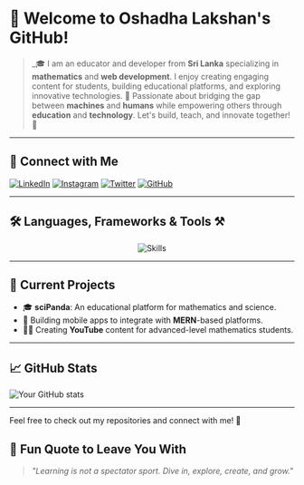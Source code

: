 # 🐼 Welcome to Oshadha Lakshan's GitHub!  

> _🎓 I am an educator and developer from **Sri Lanka** specializing in **mathematics** and **web development**. I enjoy creating engaging content for students, building educational platforms, and exploring innovative technologies. 🌟 Passionate about bridging the gap between **machines** and **humans** while empowering others through **education** and **technology**. Let's build, teach, and innovate together! 🚀 

---

## 🔗 Connect with Me

[![LinkedIn](https://skillicons.dev/icons?i=linkedin)](https://www.linkedin.com/in/oshadha-lakshan)  [![Instagram](https://skillicons.dev/icons?i=instagram)](https://www.instagram.com/oshadha.lakshan.7)  [![Twitter](https://skillicons.dev/icons?i=twitter)](https://twitter.com/oshadha.lakshan.7)  [![GitHub](https://skillicons.dev/icons?i=github)](https://github.com/oshadhalakshan)

---

## 🛠️ **Languages, Frameworks & Tools** ⚒️  

<div align="center">
  <img src="https://skillicons.dev/icons?i=html,css,js,react,redux,nodejs,express,tailwind,bootstrap,python,django,mongodb,mysql,postgres,docker,git,github,heroku,linux,figma,vscode&perline=15" alt="Skills" />
</div>

---

## 🌱 Current Projects

- 🎓 **sciPanda**: An educational platform for mathematics and science.
- 📱 Building mobile apps to integrate with **MERN**-based platforms.
- 🧑‍🏫 Creating **YouTube** content for advanced-level mathematics students.

---

## 📈 GitHub Stats

![Your GitHub stats](https://github-readme-stats.vercel.app/api?username=oshadhalakshan&show_icons=true&theme=radical)  

---

Feel free to check out my repositories and connect with me! 🚀


## 🌟 **Fun Quote to Leave You With**  

> _"Learning is not a spectator sport. Dive in, explore, create, and grow."_  
